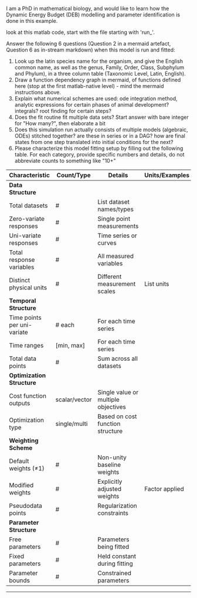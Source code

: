 I am a PhD in mathematical biology, and would like to learn how the
Dynamic Energy Budget (DEB) modelling and parameter identification is done in this example.

look at this matlab code, start with the file starting with 'run_'.

Answer the following 6 questions (Question 2 in a mermaid artefact, Question 6 as in-stream markdown)
when this model is run and fitted:

1. Look up the latin species name for the organism, and give the English common name, as well as the genus, Family, Order, Class, Subphylum and Phylum), in a three column table (Taxonomic Level, Latin, English).
2. Draw a function dependency graph in mermaid, of functions defined here (stop at the first matlab-native level) - mind the mermaid instructions above.
3. Explain what numerical schemes are used: ode integration method, analytic expressions for certain phases of animal development? integrals? root finding for certain steps?
4. Does the fit routine fit multiple data sets? Start answer with bare integer for "How many?", then elaborate a bit
5. Does this simulation run actually consists of multiple models (algebraic, ODEs) stitched together? 
are these in series or in a DAG? 
how are final states from one step translated into initial conditions for the next?
6. Please characterize this model fitting setup by filling out the following table. 
For each category, provide specific numbers and details, do not abbreviate counts to something like "10+"


| Characteristic | Count/Type | Details | Units/Examples |
|---|---|---|---|
| **Data Structure** |
| Total datasets | # | List dataset names/types | |
| Zero-variate responses | # | Single point measurements | |
| Uni-variate responses | # | Time series or curves | |
| Total response variables | # | All measured variables | |
| Distinct physical units | # | Different measurement scales | List units |
| **Temporal Structure** |
| Time points per uni-variate | # each | For each time series | |
| Time ranges | [min, max] | For each time series | |
| Total data points | # | Sum across all datasets | |
| **Optimization Structure** |
| Cost function outputs | scalar/vector | Single value or multiple objectives | |
| Optimization type | single/multi | Based on cost function structure | |
| **Weighting Scheme** |
| Default weights (≠1) | # | Non-unity baseline weights | |
| Modified weights | # | Explicitly adjusted weights | Factor applied |
| Pseudodata points | # | Regularization constraints | |
| **Parameter Structure** |
| Free parameters | # | Parameters being fitted | |
| Fixed parameters | # | Held constant during fitting | |
| Parameter bounds | # | Constrained parameters | |

---
